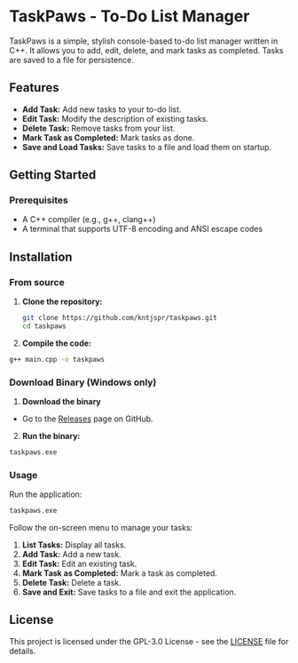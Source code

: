 # TaskPaws - To-Do List Manager

TaskPaws is a simple, stylish console-based to-do list manager written in C++. It allows you to add, edit, delete, and mark tasks as completed. Tasks are saved to a file for persistence.

## Features

- **Add Task:** Add new tasks to your to-do list.
- **Edit Task:** Modify the description of existing tasks.
- **Delete Task:** Remove tasks from your list.
- **Mark Task as Completed:** Mark tasks as done.
- **Save and Load Tasks:** Save tasks to a file and load them on startup.

## Getting Started

### Prerequisites

- A C++ compiler (e.g., g++, clang++)
- A terminal that supports UTF-8 encoding and ANSI escape codes

## Installation
### From source
1. **Clone the repository:**
   ```sh
   git clone https://github.com/kntjspr/taskpaws.git
   cd taskpaws
   ```

2. **Compile the code:**
```sh
g++ main.cpp -o taskpaws
```
### Download Binary (Windows only)
1. **Download the binary**

- Go to the [Releases](https://github.com/kntjspr/taskpaws/releases) page on GitHub.

2. **Run the binary:**
```sh
taskpaws.exe
```

### Usage

Run the application:
```sh
taskpaws.exe
```

Follow the on-screen menu to manage your tasks:

1. **List Tasks:** Display all tasks.
2. **Add Task:** Add a new task.
3. **Edit Task:** Edit an existing task.
4. **Mark Task as Completed:** Mark a task as completed.
5. **Delete Task:** Delete a task.
6. **Save and Exit:** Save tasks to a file and exit the application.

## License

This project is licensed under the GPL-3.0 License - see the [LICENSE](LICENSE) file for details.


